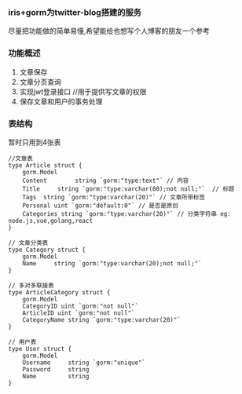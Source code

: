 ### iris+gorm为twitter-blog搭建的服务
尽量把功能做的简单易懂,希望能给也想写个人博客的朋友一个参考


### 功能概述
1. 文章保存
2. 文章分页查询
3. 实现jwt登录接口 //用于提供写文章的权限
4. 保存文章和用户的事务处理


### 表结构
暂时只用到4张表

```
//文章表
type Article struct {
	gorm.Model
	Content        string `gorm:"type:text"` // 内容
	Title     string `gorm:"type:varchar(80);not null;"`  // 标题
	Tags  string `gorm:"type:varchar(20)"` // 文章所带标签
	Personal uint `gorm:"default:0"` // 是否是原创
	Categories string `gorm:"type:varchar(20)"` // 分类字符串 eg: node.js,vue,golang,react
}
```
```
// 文章分类表
type Category struct {
	gorm.Model
	Name     string `gorm:"type:varchar(20);not null;"`
}
```
```
// 多对多联接表
type ArticleCategory struct {
	gorm.Model
	CategoryID uint `gorm:"not null"`
	ArticleID uint `gorm:"not null"`
	CategoryName string `gorm:"type:varchar(20)"`
}
```
```
// 用户表
type User struct {
	gorm.Model
	Username     string `gorm:"unique"`
	Password     string
	Name         string                      
}
```